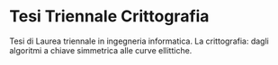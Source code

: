 # Tesi Triennale Crittografia
Tesi di Laurea triennale in ingegneria informatica. 
La crittografia: dagli algoritmi a chiave simmetrica alle curve ellittiche.

